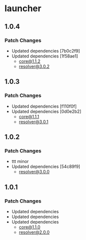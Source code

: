 # launcher

## 1.0.4

### Patch Changes

- Updated dependencies [7b0c2f9]
- Updated dependencies [1f58ae1]
  - core@1.1.2
  - resolver@3.0.2

## 1.0.3

### Patch Changes

- Updated dependencies [f110f0f]
- Updated dependencies [0d0e2b2]
  - core@1.1.1
  - resolver@3.0.1

## 1.0.2

### Patch Changes

- ttt minor
- Updated dependencies [54c89f9]
  - resolver@3.0.0

## 1.0.1

### Patch Changes

- Updated dependencies
- Updated dependencies
- Updated dependencies
  - core@1.1.0
  - resolver@2.0.0
